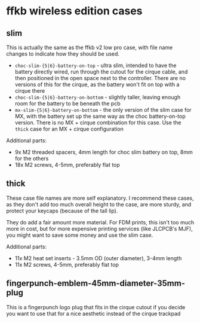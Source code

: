 # ffkb wireless edition cases

## slim

This is actually the same as the ffkb v2 low pro case, with file name changes to indicate how they should be used.  

* `choc-slim-{5|6}-battery-on-top` - ultra slim, intended to have the battery directly wired, run through the cutout for the cirque cable, and then positioned in the open space next to the controller. There are no versions of this for the cirque, as the battery won't fit on top with a cirque there
* `choc-slim-{5|6}-battery-on-bottom` - slightly taller, leaving enough room for the battery to be beneath the pcb
* `mx-slim-{5|6}-battery-on-bottom` - the only version of the slim case for MX, with the battery set up the same way as the choc battery-on-top version. There is no MX + cirque combination for this case. Use the `thick` case for an MX + cirque configuration

Additional parts:
* 9x M2 threaded spacers, 4mm length for choc slim battery on top, 8mm for the others
* 18x M2 screws, 4-5mm, preferably flat top

## thick

These case file names are more self explanatory. I recommend these cases, as they don't add too much overall height to the case, are more sturdy, and protect your keycaps (because of the tall lip).

They do add a fair amount more material. For FDM prints, this isn't too much more in cost, but for more expensive printing services (like JLCPCB's MJF), you might want to save some money and use the slim case.

Additional parts:
* 11x M2 heat set inserts - 3.5mm OD (outer diameter), 3-4mm length
* 11x M2 screws, 4-5mm, preferably flat top

## fingerpunch-emblem-45mm-diameter-35mm-plug

This is a fingerpunch logo plug that fits in the cirque cutout if you decide you want to use that for a nice aesthetic instead of the cirque trackpad
